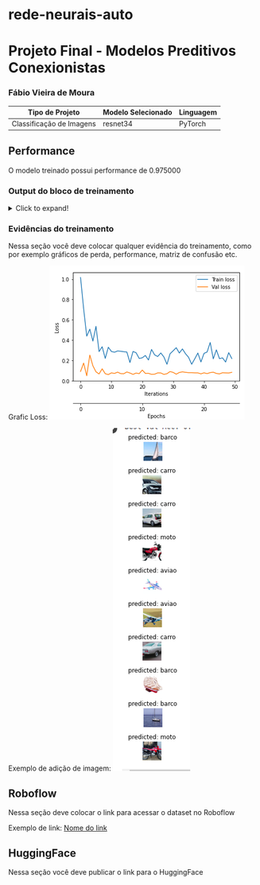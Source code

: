 # rede-neurais-auto

# Projeto Final - Modelos Preditivos Conexionistas

### Fábio Vieira de Moura

|**Tipo de Projeto**|**Modelo Selecionado**|**Linguagem**|
|--|--|--|
|Classificação de Imagens|resnet34|PyTorch|

## Performance

O modelo treinado possui performance de 0.975000

### Output do bloco de treinamento

<details>
  <summary>Click to expand!</summary>
  
  ```text
Epoch 0/2
----------
Iterating through data...
train Loss: 1.0378 Acc: 0.5378
Iterating through data...
val Loss: 0.1905 Acc: 0.9250
Epoch 1/2
----------
Iterating through data...
train Loss: 0.5475 Acc: 0.8109
Iterating through data...
val Loss: 0.1911 Acc: 0.9500
Epoch 2/2
----------
Iterating through data...
train Loss: 0.5138 Acc: 0.8193
Iterating through data...
val Loss: 0.0955 Acc: 0.9750    
    
  ```
</details>

### Evidências do treinamento

Nessa seção você deve colocar qualquer evidência do treinamento, como por exemplo gráficos de perda, performance, matriz de confusão etc.

Grafic Loss:
![Descrição](https://github.com/fabiovieirademoura/rede-neurais-auto/blob/main/grafic_loss.png?raw=true)

Exemplo de adição de imagem:
![Descrição](https://github.com/fabiovieirademoura/rede-neurais-auto/blob/main/evidencia.png?raw=true)

## Roboflow

Nessa seção deve colocar o link para acessar o dataset no Roboflow

Exemplo de link: [Nome do link](google.com)

## HuggingFace

Nessa seção você deve publicar o link para o HuggingFace